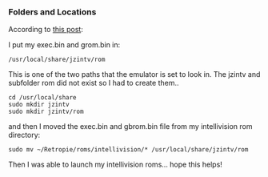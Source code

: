 ### Folders and Locations

According to [this post](http://blog.petrockblock.com/forums/topic/intellivision-emulation/#post-2208):

I put my exec.bin and grom.bin in:
```shell
/usr/local/share/jzintv/rom
```
This is one of the two paths that the emulator is set to look in. The jzintv and subfolder rom did not exist so I had to create them..
```shell
cd /usr/local/share
sudo mkdir jzintv
sudo mkdir jzintv/rom
```
and then I moved the exec.bin and gbrom.bin file from my intellivision rom directory:
```shell
sudo mv ~/Retropie/roms/intellivision/* /usr/local/share/jzintv/rom
```

Then I was able to launch my intellivision roms… hope this helps!